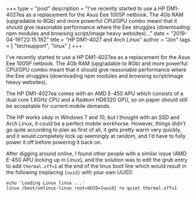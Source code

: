 +++
type = "post"
description = "I've recently started to use a HP DM1-4027ea as a replacement for the Asus Eee 1005P netbook. The 4Gb RAM (upgradable to 8Gb) and more powerful CPU/GPU combo meant that it should give reasonable performance where the Eee struggles (downloading npm modules and browsing script/image heavy websites)..."
date = "2019-04-19T22:15:18Z"
title = "HP DM1-4027 and Arch Linux"
author = "Jon"
tags = [
	"techsupport",
	"linux"
]
+++

I've recently started to use a HP DM1-4027ea as a replacement for the Asus Eee 1005P netbook. The 4Gb RAM (upgradable to 8Gb) and more powerful CPU/GPU combo meant that it should give reasonable performance where the Eee struggles (downloading npm modules and browsing script/image heavy websites).

The HP DM1-4027ea comes with an AMD E-450 APU which consists of a dual core 1.6GHz CPU and a Radeon HD6320 GPU, so on paper should still be acceptable for current mobile demands.

The HP works _okay_ in Windows 7 and 10, but I thought with an SSD and Arch Linux, it could be a perfect mobile workhorse. However, things didn't go quite according to plan as first of all, it gets pretty warm very quickly, and it would completely lock up seemingly at random, and I'd have to fully power it off before powering it back on.

After digging around online, I found other people with a similar issue (AMD E-450 APU locking up in Linux), and the solution was to edit the grub entry to add `thermal.off=1` at the end of the linux boot line which would result in the following (replacing `{uuid}` with your own UUID):

```
echo 'Loading Linux linux ...'
linux /boot/vmlinuz-linux root=UUID={uuid} rw quiet thermal.off=1
```

